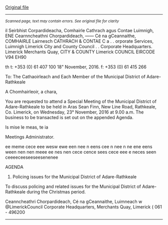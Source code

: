 [Original file](https://beta.limerick.ie/sites/default/files/media/documents/2017-04/agenda_-_special_meeting_of_the_municipal_district_of_adare-rathkeale_-_23rd_november_2016.pdf)

---
*<small>Scanned page, text may contain errors. See original file for clarity</small>*  

il Seirbhist Corpardideacha,
Comhairle Cathrach agus Contae Luimnigh,
ENE Cearnncheathni Chorpardideach,
—— Cé na gCeannaithe,
COMHAIRLE Lairnesch
CATHRACH & CONTAE C a
. . orporate Services,
Luimnigh Limerick City and County Council
. . Corporate Headquarters.
Limerick Merchants Quay,
CITY & COUNTY Limerick
COUNCIL
EIRCODE V94 EH90

th t: +353 (0) 61 407 100
18" November, 2016. f: +353 (0) 61 415 266

To: The Cathaoirleach and Each Member of the Municipal District of Adare-Rathkeale

A Chomhairleoir, a chara,

You are requested to attend a Special Meeting of the Municipal District of Adare-Rathkeale to be held in
Aras Sean Finn, New Line Road, Rathkeale, Co. Limerick, on Wednesday, 23° November, 2016 at 9.00
a.m. The business to be transacted is set out on the appended Agenda.

Is mise le meas,
te ia

Meetings Administrator.

ee meme cece eee wesw ewe een nee n eens cee n nee n ne ene eens ween nen nen meee ee nes nen cece cence sees cece eee e neces seen ceeeeceeseeseesenenee

AGENDA

1. Policing issues for the Municipal District of Adare-Rathkeale

To discuss policing and related issues for the Municipal District of Adare-Rathkeale during the
Christmas period.

Ceanncheathri Chorpardideach, Cé na gCeannaithe, Luimneach w @LimerickCouncil
Corporate Headquarters, Merchants Quay, Limerick ( 061 - 496200


---
